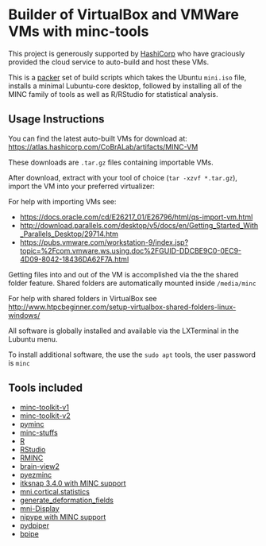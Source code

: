 # Builder of VirtualBox and VMWare VMs with minc-tools

This project is generously supported by [HashiCorp](https://www.hashicorp.com/)
who have graciously provided the cloud service to auto-build and host these VMs.

This is a [packer](https://www.packer.io/) set of build scripts which takes
the Ubuntu ``mini.iso`` file, installs a minimal Lubuntu-core desktop, followed
by installing all of the MINC family of tools as well as R/RStudio for
statistical analysis.

## Usage Instructions

You can find the latest auto-built VMs for download at:
<https://atlas.hashicorp.com/CoBrALab/artifacts/MINC-VM>

These downloads are ``.tar.gz`` files containing importable VMs.

After download, extract with your tool of choice (``tar -xzvf *.tar.gz``),
import the VM into your preferred virtualizer:

For help with importing VMs see:

-   <https://docs.oracle.com/cd/E26217_01/E26796/html/qs-import-vm.html>
-   <http://download.parallels.com/desktop/v5/docs/en/Getting_Started_With_Parallels_Desktop/29714.htm>
-   <https://pubs.vmware.com/workstation-9/index.jsp?topic=%2Fcom.vmware.ws.using.doc%2FGUID-DDCBE9C0-0EC9-4D09-8042-18436DA62F7A.html>

Getting files into and out of the VM is accomplished via the the shared folder
feature. Shared folders are automatically mounted inside ``/media/minc``

For help with shared folders in VirtualBox see <http://www.htpcbeginner.com/setup-virtualbox-shared-folders-linux-windows/>

All software is globally installed and available via the LXTerminal in
the Lubuntu menu.

To install additional software, the use the ``sudo apt`` tools, the user
password is ``minc``

## Tools included

-   [minc-toolkit-v1](https://github.com/BIC-MNI/minc-toolkit)
-   [minc-toolkit-v2](https://github.com/BIC-MNI/minc-toolkit-v2)
-   [pyminc](https://github.com/Mouse-Imaging-Centre/pyminc)
-   [minc-stuffs](https://github.com/Mouse-Imaging-Centre/minc-stuffs)
-   [R](https://www.r-project.org/)
-   [RStudio](https://www.rstudio.com)
-   [RMINC](https://github.com/Mouse-Imaging-Centre/RMINC)
-   [brain-view2](https://github.com/Mouse-Imaging-Centre/brain-view2)
-   [pyezminc](https://github.com/BIC-MNI/pyezminc)
-   [itksnap 3.4.0 with MINC support](https://github.com/vfonov/itksnap3)
-   [mni.cortical.statistics](https://github.com/BIC-MNI/mni.cortical.statistics)
-   [generate_deformation_fields](https://github.com/Mouse-Imaging-Centre/generate_deformation_fields)
-   [mni-Display](https://github.com/BIC-MNI/Display)
-   [nipype with MINC support](http://nipy.org/nipype/)
-   [pydpiper](https://github.com/Mouse-Imaging-Centre/pydpiper)
-   [bpipe](http://bpipe.org)
